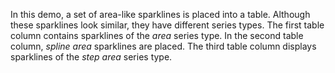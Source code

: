 In&nbsp;this demo, a&nbsp;set of&nbsp;area-like sparklines is&nbsp;placed into a&nbsp;table. Although these sparklines look similar, they have different series types. The first table column contains sparklines of&nbsp;the _area_ series type. In&nbsp;the second table column, _spline area_ sparklines are placed. The third table column displays sparklines of&nbsp;the _step area_ series type.
<!--split-->